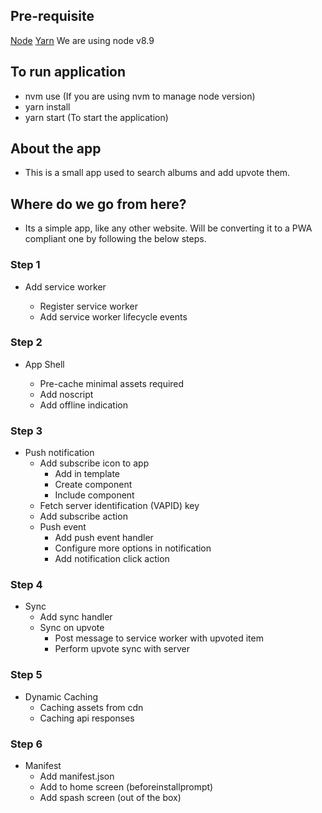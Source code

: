 ## Pre-requisite
[Node](https://nodejs.org/en/)
[Yarn](https://yarnpkg.com/en/)
We are using node v8.9

## To run application
- nvm use (If you are using nvm to manage node version)
- yarn install
- yarn start (To start the application)

## About the app
- This is a small app used to search albums and add upvote them.

## Where do we go from here?

- Its a simple app, like any other website. Will be converting it 
to a PWA compliant one by following the below steps.

### Step 1

- Add service worker

  - Register service worker
  - Add service worker lifecycle events

### Step 2

- App Shell

  - Pre-cache minimal assets required
  - Add noscript
  - Add offline indication

### Step 3

- Push notification
  - Add subscribe icon to app
  	- Add in template
  	- Create component
  	- Include component
  - Fetch server identification (VAPID) key
  - Add subscribe action
  - Push event
  	- Add push event handler
  	- Configure more options in notification
  	- Add notification click action
  	
### Step 4

- Sync
  - Add sync handler
  - Sync on upvote
  	- Post message to service worker with upvoted item
  	- Perform upvote sync with server

### Step 5

- Dynamic Caching
  - Caching assets from cdn
  - Caching api responses

### Step 6

- Manifest
  - Add manifest.json
  - Add to home screen (beforeinstallprompt) 
  - Add spash screen (out of the box)
  

  	
